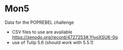 # Mon5
Data for the POPREBEL challenge

- CSV files to use are available https://zenodo.org/record/4727253#.YIvoXSU6-0q
- use of Tulip 5.6 (should work with 5.5.1)

